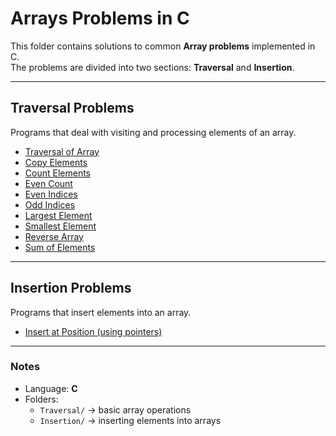 # Arrays Problems in C  

This folder contains solutions to common **Array problems** implemented in C.  
The problems are divided into two sections: **Traversal** and **Insertion**.  

---

## Traversal Problems  
Programs that deal with visiting and processing elements of an array.  

- [Traversal of Array](./Traversal/traversal.c)  
- [Copy Elements](./Traversal/copyElements.c)  
- [Count Elements](./Traversal/countElements.c)  
- [Even Count](./Traversal/evenCount.c)  
- [Even Indices](./Traversal/evenIndeces.c)  
- [Odd Indices](./Traversal/oddIndeces.c)  
- [Largest Element](./Traversal/largestElement.c)  
- [Smallest Element](./Traversal/smallestElement.c)  
- [Reverse Array](./Traversal/reverse.c)  
- [Sum of Elements](./Traversal/sum.c)  

---

## Insertion Problems  
Programs that insert elements into an array.  

- [Insert at Position (using pointers)](./Insertion/1insertion.c)  

---

### Notes  
- Language: **C**  
- Folders:  
  - `Traversal/` → basic array operations  
  - `Insertion/` → inserting elements into arrays  
